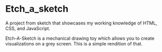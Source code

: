 # Etch_a_sketch
A project from sketch that showcases my working knowledge of HTML, CSS, and JavaScript.

Etch-A-Sketch is a mechanical drawing toy which allows you to create visualizations on a grey screen. This is a simple rendition of that.
